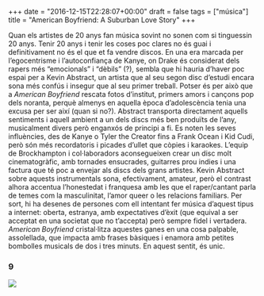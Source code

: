 +++
date = "2016-12-15T22:28:07+00:00"
draft = false
tags = ["música"]
title = "American Boyfriend: A Suburban Love Story"
+++
<!-- more -->

Quan els artistes de 20 anys fan música sovint no sonen com si tinguessin 20 anys. Tenir 20 anys i tenir les coses poc clares no és guai i definitivament no és el que et fa vendre discos. En una era marcada per l’egocentrisme i l’autoconfiança de Kanye, on Drake és considerat dels rapers més “emocionals” i “dèbils” (?), sembla que hi hauria d’haver poc espai per a Kevin Abstract, un artista que al seu segon disc d’estudi encara sona més confús i insegur que al seu primer treball. Potser és per això que a *American Boyfriend* rescata fotos d’institut, primers amors i cançons pop dels noranta, perquè almenys en aquella època d’adolescència tenia una excusa per ser així (quan si no?). Abstract transporta directament aquells sentiments i aquell ambient a un dels discs més ben produïts de l’any, musicalment divers però enganxós de principi a fi. Es noten les seves influències, des de Kanye o Tyler the Creator fins a Frank Ocean i Kid Cudi, però són més recordatoris i picades d’ullet que còpies i karaokes. L’equip de Brockhampton i col·laboradors aconsegueixen crear un disc molt cinematogràfic, amb tornades ensucrades, guitarres prou indies i una factura que té poc a envejar als discs dels grans artistes. Kevin Abstract sobre aquests instrumentals sona, efectivament, amateur, però el contrast alhora accentua l’honestedat i franquesa amb les que el raper/cantant parla de temes com la masculinitat, l’amor queer o les relacions familiars. Per sort, hi ha desenes de persones com ell intentant fer música d’aquest tipus a internet: oberta, estranya, amb expectatives d’èxit (que equival a ser acceptat en una societat que no t’accepta) però sempre fidel i vertadera. *American Boyfriend* cristal·litza aquestes ganes en una cosa palpable, assolellada, que impacta amb frases bàsiques i enamora amb petites bombolles musicals de dos i tres minuts. En aquest sentit, és unic.

### 9

<img id="splashFade" src="https://68.media.tumblr.com/ee7cf6fe1808deb70d32f31ab2288b98/tumblr_oi904aeSxv1u00ofno1_1280.png">